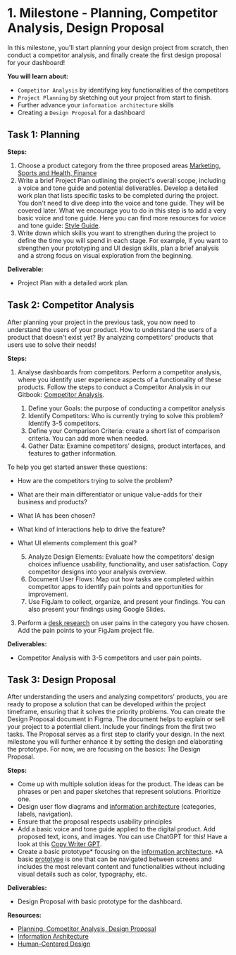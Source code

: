 # 1. Milestone - Planning, Competitor Analysis, Design Proposal

In this milestone, you'll start planning your design project from scratch, then conduct a 
competitor analysis, and finally create the first design proposal for your dashboard! 

**You will learn about:**

- `Competitor Analysis` by identifying key functionalities of the competitors
- `Project Planning` by sketching out your project from start to finish.
- Further advance your `information architecture` skills
- Creating a `Design Proposal` for a dashboard

## Task 1: Planning

**Steps:**

1. Choose a product category from the three proposed areas [Marketing, Sports and Health, Finance](https://github.com/ReDI-School/ux_ui_bootcamp/blob/main/projects/03_web_application/README.md)
2.  Write a brief Project Plan outlining the project's overall scope, including a voice and tone guide and potential deliverables. Develop a detailed work plan that lists specific tasks to be completed during the project. You don't need to dive deep into the voice and tone guide. They will be covered later. What we encourage you to do in this step is to add a very basic voice and tone guide. Here you can find more resources for voice and tone guide: [Style Guide](https://redi-school-1.gitbook.io/ux-ui-bootcamp/3.-project-dashboard/milestone-2-design-and-prototyping/style-guide#key-components-of-a-style-guide).
3. Write down which skills you want to strengthen during the project to define the time you will spend in each stage. For example, if you want to strengthen your prototyping and UI design skills, plan a brief analysis and a strong focus on visual exploration from the beginning.

**Deliverable:**

- Project Plan with a detailed work plan. 

## Task 2: Competitor Analysis

After planning your project in the previous task, you now need to understand the users of your product. How to understand the users of a product that doesn't exist yet? By analyzing competitors' products that users use to solve their needs!

**Steps:**

1. Analyse dashboards from competitors. Perform a competitor analysis, where you identify user experience aspects of a functionality of these products.
Follow the steps to conduct a Competitor Analysis in our Gitbook: [Competitor Analysis](https://redi-school-1.gitbook.io/ux-ui-bootcamp/3.-project-dashboard/milestone-1-planning-competitor-analysis-design-proposal/competitor-analysis).
   
   1. Define your Goals: the purpose of conducting a competitor analysis
   2. Identify Competitors: Who is currently trying to solve this problem? Identify 3-5 competitors. 
   3. Define your Comparison Criteria: create a short list of comparison criteria. You can add more when needed.
   4. Gather Data: Examine competitors’ designs, product interfaces, and features to gather information.
       
To help you get started answer these questions: 
- How are the competitors trying to solve the problem? 
- What are their main differentiator or unique value-adds for their business and products? 
- What IA has been chosen? 
- What kind of interactions help to drive the feature? 
- What UI elements complement this goal?
  
    5. Analyze Design Elements: Evaluate how the competitors’ design choices influence usability, functionality, and user satisfaction. Copy competitor designs into your analysis overview.
    6. Document User Flows: Map out how tasks are completed within competitor apps to identify pain points and opportunities for improvement.
    7. Use FigJam to collect, organize, and present your findings. You can also present your findings using Google Slides.

3. Perform a [desk research](https://redi-school-1.gitbook.io/ux-ui-bootcamp/3.-project-dashboard/milestone-1-planning-competitor-analysis-design-proposal/desk-research) on user pains in the category you have chosen. Add the pain points to your FigJam project file. 

**Deliverables:**

- Competitor Analysis with 3-5 competitors and user pain points. 


## Task 3: Design Proposal

After understanding the users and analyzing competitors' products, you are ready to propose a solution that can be developed within the project timeframe, ensuring that it solves the priority problems. You can create the Design Proposal document in Figma. The document helps to explain or sell your project to a potential client. Include your findings from the first two tasks. The Proposal serves as a first step to clarify your design. In the next milestone you will further enhance it by setting the design and elaborating the prototype. For now, we are focusing on the basics: The Design Proposal.

**Steps:**

- Come up with multiple solution ideas for the product. The ideas can be phrases or pen and paper sketches that represent solutions. Prioritize one.
- Design user flow diagrams and [information architecture](https://redi-school-1.gitbook.io/ux-ui-bootcamp/2.-project-mobile-application/milestone-2-information-architecture-and-mid-wireframes/information-architecture) (categories, labels, navigation).
- Ensure that the proposal respects usability principles
- Add a basic voice and tone guide applied to the digital product. Add proposed text, icons, and images. You can use ChatGPT for this! Have a look at this [Copy Writer GPT](https://chatgpt.com/g/g-rkKtHhIOR-the-secret-copywriter). 
- Create a basic prototype* focusing on the [information architecture](https://redi-school-1.gitbook.io/ux-ui-bootcamp/2.-project-mobile-application/milestone-2-information-architecture-and-mid-wireframes/information-architecture). 
    *A basic [prototype](https://redi-school-1.gitbook.io/ux-ui-bootcamp/2.-project-mobile-application/milestone-3-prototyping-testing-and-refining/prototyping/type-of-prototypes) is one that can be navigated between screens and includes the most relevant content and functionalities without including visual details such as color, typography, etc.

**Deliverables:**

- Design Proposal with basic prototype for the dashboard.
    

**Resources:**

- [Planning, Competitor Analysis, Design Proposal](https://redi-school-1.gitbook.io/ux-ui-bootcamp/3.-project-dashboard/milestone-1-planning-competitor-analysis-design-proposal)
- [Information Architecture](https://redi-school-1.gitbook.io/ux-ui-bootcamp/2.-project-mobile-application/milestone-2-information-architecture-and-mid-wireframes/information-architecture)
- [Human-Centered Design](https://redi-school-1.gitbook.io/ux-ui-bootcamp/foundations/human-centered-design)
  
